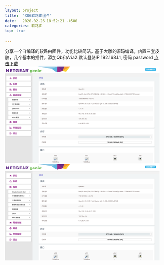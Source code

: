 ```yaml
---
layout: project
title:  "X86软路由固件"
date:   2020-02-26 18:52:21 -0500
categories: 软路由
top: true 

---
```

分享一个自编译的软路由固件，功能比较简洁。基于大雕的源码编译，内置三套皮肤，几个基本的插件，添加Qb和Aria2.默认登陆IP 192.168.1.1, 密码 password [点击下载](https://github.com/AndroidDeals/AndroidDeals.github.io/releases/download/2019.12.17/openwrt-x86-64.img)
![preview](https://raw.githubusercontent.com/AndroidDeals/AndroidDeals.github.io/master/Screenshots/r1.png)
![preview](https://raw.githubusercontent.com/AndroidDeals/AndroidDeals.github.io/master/Screenshots/r2.png)




